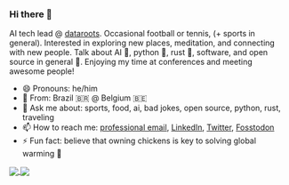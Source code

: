 ### Hi there 👋

AI tech lead @ [dataroots](https://github.com/datarootsio). Occasional football or tennis, (+ sports in general). Interested in exploring new places, meditation, and connecting with new people. Talk about AI 🤖, python 🐍, rust 🦀, software, and open source in general 💪. Enjoying my time at conferences and meeting awesome people!

- 😄 Pronouns: he/him
- 🏡 From: Brazil 🇧🇷 @ Belgium 🇧🇪
- 💬 Ask me about: sports, food, ai, bad jokes, open source, python, rust, traveling
- 📫 How to reach me: [professional email](mailto:murilo@dataroots.io), [LinkedIn](https://www.linkedin.com/in/murilo-cunha/), [Twitter](https://twitter.com/_murilocunha), [Fosstodon](https://fosstodon.org/@murilocunha)
- ⚡ Fun fact: believe that owning chickens is key to solving global warming 🐓 

<a href="https://github.com/murilo-cunha">
  <img align="center" src="https://github-readme-stats.vercel.app/api?username=murilo-cunha&bg_color=30,e96443,904e95&title_color=fff&text_color=fff&hide=stars&rank_icon=github" />
</a>
<a href="https://github.com/murilo-cunha?tab=repositories">
  <img align="center" src="https://github-readme-stats.vercel.app/api/top-langs/?username=murilo-cunha&layout=compact&hide=jupyter%20notebook,html,scss&bg_color=30,e96443,904e95&title_color=fff&text_color=fff" />
</a>
